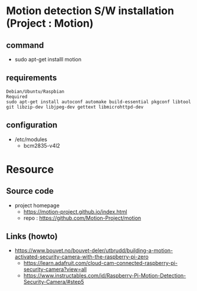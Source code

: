 # Motion detection S/W installation (Project : Motion)

## command
- sudo apt-get installl motion

## requirements
```
Debian/Ubuntu/Raspbian
Required
sudo apt-get install autoconf automake build-essential pkgconf libtool git libzip-dev libjpeg-dev gettext libmicrohttpd-dev
```
## configuration 
- /etc/modules
  - bcm2835-v4l2

# Resource
## Source code
- project homepage 
  - https://motion-project.github.io/index.html
  - repo : https://github.com/Motion-Project/motion

## Links (howto)
- https://www.bouvet.no/bouvet-deler/utbrudd/building-a-motion-activated-security-camera-with-the-raspberry-pi-zero
  - https://learn.adafruit.com/cloud-cam-connected-raspberry-pi-security-camera?view=all
  - https://www.instructables.com/id/Raspberry-Pi-Motion-Detection-Security-Camera/#step5


